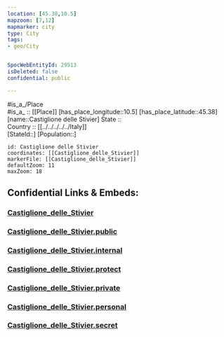 ```yaml
---
location: [45.38,10.5] 
mapzoom: [7,12] 
mapmarker: city 
type: City
tags:
- geo/City


SpocWebEntityId: 29513
isDeleted: false
confidential: public

---
```

#is_a_/Place  
#is_a_ :: [[Place]] 
[has_place_longitude::10.5] 
[has_place_latitude::45.38] 
[name::Castiglione delle Stivier] 
State ::  
Country :: [[../../../../../Italy]]  
[StateId::] 
[Population::] 



```leaflet
id: Castiglione delle Stivier
coordinates: [[Castiglione_delle_Stivier]] 
markerFile: [[Castiglione_delle_Stivier]] 
defaultZoom: 11 
maxZoom: 18
```


## Confidential Links & Embeds: 

### [Castiglione_delle_Stivier](/_Standards/Earth/Continent/Europe/Europe~South/Italy/regions~Italy/Lombardy/Mantova.Province/City/Castiglione_delle_Stivier.md) 

### [Castiglione_delle_Stivier.public](/_public/Earth/Continent/Europe/Europe~South/Italy/regions~Italy/Lombardy/Mantova.Province/City/Castiglione_delle_Stivier.public.md) 

### [Castiglione_delle_Stivier.internal](/_internal/Earth/Continent/Europe/Europe~South/Italy/regions~Italy/Lombardy/Mantova.Province/City/Castiglione_delle_Stivier.internal.md) 

### [Castiglione_delle_Stivier.protect](/_protect/Earth/Continent/Europe/Europe~South/Italy/regions~Italy/Lombardy/Mantova.Province/City/Castiglione_delle_Stivier.protect.md) 

### [Castiglione_delle_Stivier.private](/_private/Earth/Continent/Europe/Europe~South/Italy/regions~Italy/Lombardy/Mantova.Province/City/Castiglione_delle_Stivier.private.md) 

### [Castiglione_delle_Stivier.personal](/_personal/Earth/Continent/Europe/Europe~South/Italy/regions~Italy/Lombardy/Mantova.Province/City/Castiglione_delle_Stivier.personal.md) 

### [Castiglione_delle_Stivier.secret](/_secret/Earth/Continent/Europe/Europe~South/Italy/regions~Italy/Lombardy/Mantova.Province/City/Castiglione_delle_Stivier.secret.md)

